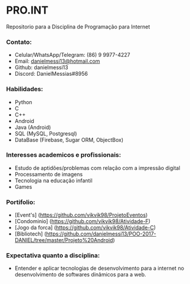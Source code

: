 ﻿# PRO.INT
Repositorio para a Disciplina de Programação para Internet

### Contato: 
* Celular/WhatsApp/Telegram: (86) 9 9977-4227
* Email: danielmessi13@hotmail.com
* Github: danielmessi13
* Discord: DanielMessias#8956

### Habilidades:
* Python
* C
* C++
* Android
* Java (Android)
* SQL (MySQL, Postgresql)
* DataBase (Firebase, Sugar ORM, ObjectBox)

### Interesses academicos e profissionais:
* Estudo de aptidões/problemas com relação com a impressão digital
* Processamento de imagens
* Tecnologia na educação infantil
* Games
	
### Portifolio:
* [Event's] (https://github.com/vikvik98/ProjetoEventos)
* [Condominio] (https://github.com/vikvik98/Atividade-F)
* [Jogo da forca] (https://github.com/vikvik98/Atividade-C)
* [Bibliotech] (https://github.com/danielmessi13/POO-2017-DANIEL/tree/master/Projeto%20Android)

### Expectativa quanto a disciplina:
* Entender e aplicar tecnologias de desenvolvimento para a internet no desenvolvimento de softwares dinâmicos para a web.